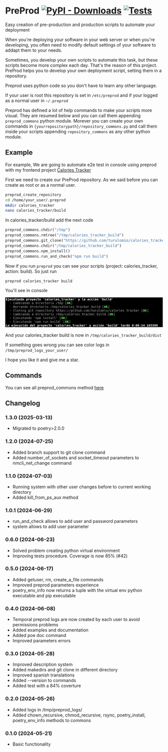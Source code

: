# PreProd [![PyPI - Downloads](https://img.shields.io/pypi/dm/preprod?label=Pypi%20downloads)](https://pypi.org/project/preprod/) [![Tests](https://github.com/turulomio/preprod/actions/workflows/python-app.yml/badge.svg)](https://github.com/turulomio/preprod/actions/workflows/python-app.yml)
Easy creation of pre-production and production scripts to automate your deployment

When you're deploying your software in your web server or when you're developing, you often need to modify default settings of your software to addapt them to your needs.

Sometimes, you develop your own scripts to automate this task, but these scripts become more complex each day. That's the reason of this project. PreProd helps you to develop your own deployment script, setting them in a repository.

Preprod uses python code so you don't have to learn any other language.

If your user is root this repository is set in `/etc/preprod` and if your logged as a normal user in `~/.preprod`

Preprod has defined a lot of help commands to make your scripts more visual. They are resumed below and you can call them appending `preprod_commons` python module. Morever you can create your own commands in `{yourrepositorypath}/repository_commons.py` and call them inside your scripts appending `repository_commons` as any other python module.

## Example

For example, We are going to automate e2e test in console using preprod with my frontend project [Calories Tracker](https://github.com/turulomio/calories_tracker/)

First we need to create our PreProd repository. As we said before you can create as root or as a normal user.


```bash
preprod_create_repository
cd /home/your_user/.preprod
mkdir calories_tracker
nano calories_tracker/build
```

In calories_tracker/build add the next code

```python
preprod_commons.chdir("/tmp")
preprod_commons.rmtree("/tmp/calories_tracker_build")
preprod_commons.git_clone("https://github.com/turulomio/calories_tracker", "calories_tracker_build")
preprod_commons.chdir("/tmp/calories_tracker_build")
preprod_commons.npm_install()
preprod_commons.run_and_check("npm run build")
```

Now if you run `preprod` you can see your scripts (project: calories_tracker, action: build). So just run

```bash
preprod calories_tracker build
```
You'll see in console 

<img src="https://raw.githubusercontent.com/turulomio/preprod/main/doc/preprod_example.png" title="PreProd example">

And your calories_tracker build is now in `/tmp/calories_tracker_build/dist` 

If something goes wrong you can see color logs in `/tmp/preprod_logs_your_user/`

I hope you like it and give me a star.

## Commands

You can see all preprod_commons method  [here](doc/PREPROD_COMMANDS.md)


## Changelog

### 1.3.0 (2025-03-13)
- Migrated to poetry>2.0.0

### 1.2.0 (2024-07-25)
- Added branch support to git clone command
- Added number_of_sockets and socket_timeout parameters to nmcli_net_change command

### 1.1.0 (2024-07-03)
- Running system with other user changes before to current working directory
- Added kill_from_ps_aux method

### 1.0.1 (2024-06-29)
- run_and_check allows to add user and password parameters
- system allows to add user parameter

### 0.6.0 (2024-06-23)
- Solved problem creating python virtual environment
- Improving tests procedure. Coverage is now 85% (#42)

### 0.5.0 (2024-06-17)
- Added getuser, rm, create_a_file commands
- Improved preprod parameters experience
- poetry_env_info now returns a tuple with the virtual env python executable and pip executable

### 0.4.0 (2024-06-08)
- Temporal preprod logs are now created by each user to avoid permissions problems
- Added examples and documentation
- Added poe doc command
- Improved parameters errors

### 0.3.0 (2024-05-28)
- Improved description system
- Added makedirs and git clone in different directory
- Improved spanish translations
- Added --version to commands
- Added test with a 84% coverture

### 0.2.0 (2024-05-26)
- Added logs in /tmp/preprod_logs/
- Added chown_recursive, chmod_recursive, rsync, poetry_install, poetry_env_info methods to commons

### 0.1.0 (2024-05-21)
- Basic functionality
